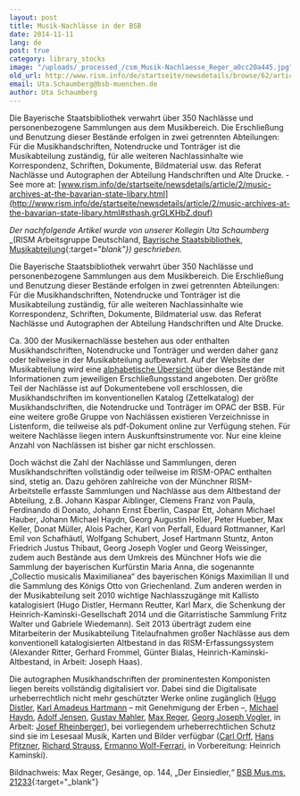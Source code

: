 ```yaml
---
layout: post
title: Musik-Nachlässe in der BSB
date: 2014-11-11
lang: de
post: true
category: library_stocks
image: "/uploads/_processed_/csm_Musik-Nachlaesse_Reger_a0cc20a445.jpg"
old_url: http://www.rism.info/de/startseite/newsdetails/browse/62/article/64/music-archival-collections-at-the-bavarian-state-library.html
email: Uta.Schaumberg@bsb-muenchen.de
author: Uta Schaumberg
---
```



Die Bayerische Staatsbibliothek verwahrt über 350 Nachlässe und personenbezogene Sammlungen aus dem Musikbereich. Die Erschließung und Benutzung dieser Bestände erfolgen in zwei getrennten Abteilungen: Für die Musikhandschriften, Notendrucke und Tonträger ist die Musikabteilung zuständig, für alle weiteren Nachlassinhalte wie Korrespondenz, Schriften, Dokumente, Bildmaterial usw. das Referat Nachlässe und Autographen der Abteilung Handschriften und Alte Drucke. - See more at: [www.rism.info/de/startseite/newsdetails/article/2/music-archives-at-the-bavarian-state-libary.html](http://www.rism.info/de/startseite/newsdetails/article/2/music-archives-at-the-bavarian-state-libary.html#sthash.grGLKHbZ.dpuf)

_Der nachfolgende Artikel wurde von unserer Kollegin Uta Schaumberg_ _(RISM Arbeitsgruppe Deutschland, [Bayrische Staatsbibliothek, Musikabteilung](https://www.bsb-muenchen.de/die-bayerische-staatsbibliothek/abteilungen/musikabteilung/){:target="_blank"}) geschrieben._

Die Bayerische Staatsbibliothek verwahrt über 350 Nachlässe und personenbezogene Sammlungen aus dem Musikbereich. Die Erschließung und Benutzung dieser Bestände erfolgen in zwei getrennten Abteilungen: Für die Musikhandschriften, Notendrucke und Tonträger ist die Musikabteilung zuständig, für alle weiteren Nachlassinhalte wie Korrespondenz, Schriften, Dokumente, Bildmaterial usw. das Referat Nachlässe und Autographen der Abteilung Handschriften und Alte Drucke.

Ca. 300 der Musikernachlässe bestehen aus oder enthalten Musikhandschriften, Notendrucke und Tonträger und werden daher ganz oder teilweise in der Musikabteilung aufbewahrt. Auf der Website der Musikabteilung wird eine [alphabetische Übersicht](http://www.bsb-muenchen.de/fileadmin/imageswww/images140x70/musikabteilung/Nachlassgesamtverzeichnis_M.pdf) über diese Bestände mit Informationen zum jeweiligen Erschließungsstand angeboten. Der größte Teil der Nachlässe ist auf Dokumentebene voll erschlossen, die Musikhandschriften im konventionellen Katalog (Zettelkatalog) der Musikhandschriften, die Notendrucke und Tonträger im OPAC der BSB. Für eine weitere große Gruppe von Nachlässen existieren Verzeichnisse in Listenform, die teilweise als pdf-Dokument online zur Verfügung stehen. Für weitere Nachlässe liegen intern Auskunftsinstrumente vor. Nur eine kleine Anzahl von Nachlässen ist bisher gar nicht erschlossen.

Doch wächst die Zahl der Nachlässe und Sammlungen, deren Musikhandschriften vollständig oder teilweise im RISM-OPAC enthalten sind, stetig an. Dazu gehören zahlreiche von der Münchner RISM-Arbeitstelle erfasste Sammlungen und Nachlässe aus dem Altbestand der Abteilung, z.B. Johann Kaspar Aiblinger, Clemens Franz von Paula, Ferdinando di Donato, Johann Ernst Eberlin, Caspar Ett, Johann Michael Hauber, Johann Michael Haydn, Georg Augustin Holler, Peter Hueber, Max Keller, Donat Müller, Alois Pacher, Karl von Perfall, Eduard Rottmanner, Karl Emil von Schafhäutl, Wolfgang Schubert, Josef Hartmann Stuntz, Anton Friedrich Justus Thibaut, Georg Joseph Vogler und Georg Weissinger, zudem auch Bestände aus dem Umkreis des Münchner Hofs wie die Sammlung der bayerischen Kurfürstin Maria Anna, die sogenannte „Collectio musicalis Maximilianea“ des bayerischen Königs Maximilian II und die Sammlung des Königs Otto von Griechenland. Zum anderen werden in der Musikabteilung seit 2010 wichtige Nachlasszugänge mit Kallisto katalogisiert (Hugo Distler, Hermann Reutter, Karl Marx, die Schenkung der Heinrich-Kaminski-Gesellschaft 2014 und die Gitarristische Sammlung Fritz Walter und Gabriele Wiedemann). Seit 2013 überträgt zudem eine Mitarbeiterin der Musikabteilung Titelaufnahmen großer Nachlässe aus dem konventionell katalogisierten Altbestand in das RISM-Erfassungssystem (Alexander Ritter, Gerhard Frommel, Günter Bialas, Heinrich-Kaminski-Altbestand, in Arbeit: Joseph Haas).

Die autographen Musikhandschriften der prominentesten Komponisten liegen bereits vollständig digitalisiert vor. Dabei sind die Digitalisate urheberrechtlich nicht mehr geschützter Werke online zugänglich ([Hugo Distler](http://www.digitale-sammlungen.de/index.html?c=kurzauswahl&l=de&adr=daten.digitale-sammlungen.de/~db/ausgaben/uni_ausgabe.html?projekt=1384445023), [Karl Amadeus Hartmann](http://www.bsb-muenchen.de/die-bayerische-staatsbibliothek/abteilungen/musikabteilung/nachlass-ka-hartmann/) – mit Genehmigung der Erben –, [Michael Haydn](http://www.digitale-sammlungen.de/index.html?c=kurzauswahl&l=de&adr=daten.digitale-sammlungen.de/~db/ausgaben/uni_ausgabe.html?projekt=1384445203), [Adolf Jensen](http://www.digitale-sammlungen.de/index.html?c=kurzauswahl&l=de&adr=daten.digitale-sammlungen.de/~db/ausgaben/uni_ausgabe.html?projekt=1384445660), [Gustav Mahler](http://www.digitale-sammlungen.de/index.html?c=kurzauswahl&l=de&adr=daten.digitale-sammlungen.de/~db/ausgaben/uni_ausgabe.html?projekt=1384445807), [Max Reger](http://www.digitale-sammlungen.de/index.html?c=kurzauswahl&l=de&adr=daten.digitale-sammlungen.de/~db/ausgaben/uni_ausgabe.html?projekt=1384445879), [Georg Joseph Vogler](http://www.digitale-sammlungen.de/index.html?c=kurzauswahl&l=de&adr=daten.digitale-sammlungen.de/~db/ausgaben/uni_ausgabe.html?projekt=1257941886), in Arbeit: [Josef Rheinberger](http://www.digitale-sammlungen.de/index.html?c=kurzauswahl&l=de&adr=daten.digitale-sammlungen.de/~db/ausgaben/uni_ausgabe.html?projekt=1384445963)), bei vorliegendem urheberrechtlichen Schutz sind sie im Lesesaal Musik, Karten und Bilder verfügbar ([Carl Orff](http://www.digitale-sammlungen.de/index.html?c=kurzauswahl&l=de&adr=daten.digitale-sammlungen.de/~db/ausgaben/uni_ausgabe.html?projekt=1384446061), [Hans Pfitzner](http://www.digitale-sammlungen.de/index.html?c=kurzauswahl&l=de&adr=daten.digitale-sammlungen.de/~db/ausgaben/uni_ausgabe.html?projekt=1384446157), [Richard Strauss](http://www.digitale-sammlungen.de/index.html?c=kurzauswahl&l=de&adr=daten.digitale-sammlungen.de/~db/ausgaben/uni_ausgabe.html?projekt=1384446235), [Ermanno Wolf-Ferrari](http://www.digitale-sammlungen.de/index.html?c=kurzauswahl&l=de&adr=daten.digitale-sammlungen.de/~db/ausgaben/uni_ausgabe.html?projekt=1384446335), in Vorbereitung: Heinrich Kaminski).

Bildnachweis: Max Reger, Gesänge, op. 144, „Der Einsiedler,“ [BSB Mus.ms. 21233](http://daten.digitale-sammlungen.de/bsb00049593/image_7){:target="_blank"}





<script type="text/javascript">var switchTo5x=true;</script><script type="text/javascript" src="http://w.sharethis.com/button/buttons.js"></script><script type="text/javascript">stLight.options({publisher: "9b601438-1ce1-49d8-bfd7-9cff5df54c17", doNotHash: false, doNotCopy: false, hashAddressBar: false});</script>


